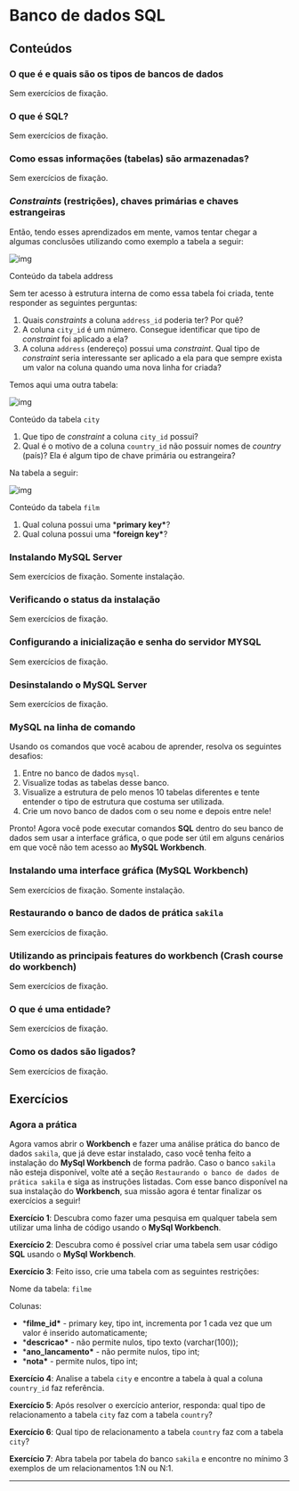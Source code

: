 # Banco de dados SQL

## Conteúdos

### O que é e quais são os tipos de bancos de dados

Sem exercícios de fixação.

### O que é SQL?

Sem exercícios de fixação.

### Como essas informações (tabelas) são armazenadas?

Sem exercícios de fixação.

### *Constraints* (restrições), chaves primárias e chaves estrangeiras

Então, tendo esses aprendizados em mente, vamos tentar chegar a algumas conclusões utilizando como exemplo a tabela a seguir:

![img](https://assets.app.betrybe.com/back-end/sql/images/table1-a6228d5cf09aea61d1e205b18663d256.png)

Conteúdo da tabela address

Sem ter acesso à estrutura interna de como essa tabela foi criada, tente responder as seguintes perguntas:

1. Quais *constraints* a coluna `address_id` poderia ter? Por quê?
2. A coluna `city_id` é um número. Consegue identificar que tipo de *constraint* foi aplicado a ela?
3. A coluna `address` (endereço) possui uma *constraint*. Qual tipo de *constraint* seria interessante ser aplicado a ela para que sempre exista um valor na coluna quando uma nova linha for criada?

Temos aqui uma outra tabela:

![img](https://assets.app.betrybe.com/back-end/sql/images/table2-bc817500d0add9d388501e776cdd26d6.png)

Conteúdo da tabela `city`

1. Que tipo de *constraint* a coluna `city_id` possui?
2. Qual é o motivo de a coluna `country_id` não possuir nomes de *country* (país)? Ela é algum tipo de chave primária ou estrangeira?

Na tabela a seguir:

![img](https://assets.app.betrybe.com/back-end/sql/images/table3-dfbcb99a6654c108ca5f6258e7a3dcd1.png)

Conteúdo da tabela `film`

1. Qual coluna possui uma ***primary key\***?
2. Qual coluna possui uma ***foreign key\***?

### Instalando MySQL Server

Sem exercícios de fixação. Somente instalação.

### Verificando o status da instalação

Sem exercícios de fixação.

### Configurando a inicialização e senha do servidor MYSQL

Sem exercícios de fixação.

### Desinstalando o MySQL Server

Sem exercícios de fixação.

### MySQL na linha de comando

Usando os comandos que você acabou de aprender, resolva os seguintes desafios:

1. Entre no banco de dados `mysql`.
2. Visualize todas as tabelas desse banco.
3. Visualize a estrutura de pelo menos 10 tabelas diferentes e tente entender o tipo de estrutura que costuma ser utilizada.
4. Crie um novo banco de dados com o seu nome e depois entre nele!

Pronto! Agora você pode executar comandos **SQL** dentro do seu banco de dados sem usar a interface gráfica, o que pode ser útil em alguns cenários em que você não tem acesso ao **MySQL Workbench**.

### Instalando uma interface gráfica (MySQL Workbench)

Sem exercícios de fixação. Somente instalação.

### Restaurando o banco de dados de prática `sakila`

Sem exercícios de fixação.

### Utilizando as principais features do workbench (Crash course do workbench)

Sem exercícios de fixação.

### O que é uma entidade?

Sem exercícios de fixação.

### Como os dados são ligados?

Sem exercícios de fixação.

## Exercícios

### Agora a prática

Agora vamos abrir o **Workbench** e fazer uma análise prática do banco de dados `sakila`, que já deve estar instalado, caso você tenha feito a instalação do **MySql Workbench** de forma padrão. Caso o banco `sakila` não esteja disponível, volte até a seção `Restaurando o banco de dados de prática sakila` e siga as instruções listadas. Com esse banco disponível na sua instalação do **Workbench**, sua missão agora é tentar finalizar os exercícios a seguir!

**Exercício 1**: Descubra como fazer uma pesquisa em qualquer tabela sem utilizar uma linha de código usando o **MySql Workbench**.

**Exercício 2**: Descubra como é possível criar uma tabela sem usar código **SQL** usando o **MySql Workbench**.

**Exercício 3**: Feito isso, crie uma tabela com as seguintes restrições:

Nome da tabela: `filme`

Colunas:

- ***filme_id\*** - primary key, tipo int, incrementa por 1 cada vez que um valor é inserido automaticamente;
- ***descricao\*** - não permite nulos, tipo texto (varchar(100));
- ***ano_lancamento\*** - não permite nulos, tipo int;
- ***nota\*** - permite nulos, tipo int;

**Exercício 4**: Analise a tabela `city` e encontre a tabela à qual a coluna `country_id` faz referência.

**Exercício 5**: Após resolver o exercício anterior, responda: qual tipo de relacionamento a tabela `city` faz com a tabela `country`?

**Exercício 6**: Qual tipo de relacionamento a tabela `country` faz com a tabela `city`?

**Exercício 7**: Abra tabela por tabela do banco `sakila` e encontre no mínimo 3 exemplos de um relacionamentos 1:N ou N:1.

---

